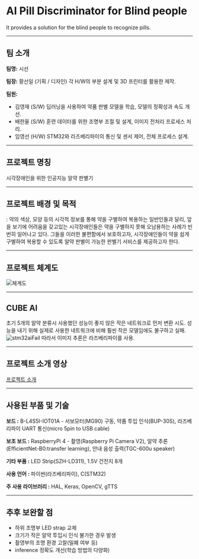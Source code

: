 # AI Pill Discriminator for Blind people
It provides a solution for the blind people to recognize pills.

--------------------------------------------------------------------------------------------

## 팀 소개
**팀명:** 시선

**팀장:** 황선일 (기획 / 디자인) 각 H/W의 부분 설계 및 3D 프린터를 활용한 제작.

**팀원:**

- 김영재 (S/W) 딥러닝을 사용하여 약품 판별 모델을 학습, 모델의 정확성과 속도 개선.
- 배한울 (S/W) 훈련 데이터를 위한 조명부 조절 및 설계, 이미지 전처리 프로세스 처리.
- 임영선 (H/W) STM32와 라즈베리파이의 통신 및 센서 제어, 전체 프로세스 설계.

--------------------------------------------------------------------------------------------

## 프로젝트 명칭
시각장애인을 위한 인공지능 알약 판별기

--------------------------------------------------------------------------------------------

## 프로젝트 배경 및 목적
: 약의 색상, 모양 등의 시각적 정보를 통해 약을 구별하여 복용하는 일반인들과 달리,
앞을 보기에 어려움을 갖고있는 시각장애인들은 약을 구별하지 못해 오남용하는 사례가 빈번히 일어나고 있다.
그들을 이러한 불편함에서 보호하고자, 시각장애인들이 약을 쉽게 구별하여 복용할 수 있도록 알약 판별이 가능한 판별기 서비스를 제공하고자 한다.

--------------------------------------------------------------------------------------------

## 프로젝트 체계도
![체계도](https://user-images.githubusercontent.com/76139189/103459514-5e05e100-4d53-11eb-8d43-ce6491b587f2.jpg)

--------------------------------------------------------------------------------------------

## CUBE AI
초기 5개의 알약 분류시 사용했던 성능이 좋지 않은 작은 네트워크로 먼저 변환 시도.
성능을 내기 위해 실제로 사용한 네트워크에 비해 훨씬 작은 모델임에도 불구하고 실패.
![stm32aiFail](https://user-images.githubusercontent.com/76139189/103455058-ede46480-4d2c-11eb-8d21-e6e6eb870671.png)
따라서 이미지 추론은 라즈베리파이를 사용.

--------------------------------------------------------------------------------------------

## 프로젝트 소개 영상
[프로젝트 소개](https://drive.google.com/file/d/1l8FyFvYxKbq2BUrAnfZMIuWi2pCM3Hy6/view?usp=sharing)

--------------------------------------------------------------------------------------------

## 사용된 부품 및 기술

**보드 :** B-L4S5I-IOT01A - 서보모터(MG90) 구동, 약품 투입 인식(BUP-30S), 라즈베리파이 UART 통신(micro 5pin to USB cable)

**보조 보드 :** RaspberryPi 4 - 촬영(Raspberry Pi Camera V2), 알약 추론(EfficientNet-B0:transfer learning), 안내 음성 출력(TGC-600u speaker)

**기타 부품 :** LED Strip(SZH-LD311), 1.5V 건전지 8개

**사용 언어 :** 파이썬(라즈베리파이), C(STM32)

**주 사용 라이브러리 :**  HAL, Keras, OpenCV, gTTS 

--------------------------------------------------------------------------------------------

## 추후 보완할 점

- 하위 조명부 LED strap 교체
- 크기가 작은 알약 투입시 인식 불가한 경우 발생
- 촬영부의 조명 환경 고찰(밀폐 여부 등)
- inference 정확도 개선(학습 방법의 다양화)
